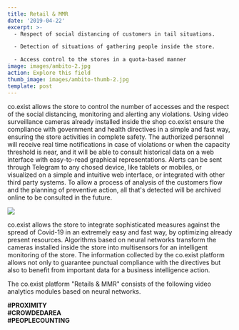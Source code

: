 ```yaml
---
title: Retail & MMR
date: '2019-04-22'
excerpt: >-
  - Respect of social distancing of customers in tail situations.

  - Detection of situations of gathering people inside the store.

  - Access control to the stores in a quota-based manner
image: images/ambito-2.jpg
action: Explore this field
thumb_image: images/ambito-thumb-2.jpg
template: post
---
```


co.exist allows the store to control the number of accesses and the respect of the social distancing, monitoring and alerting any violations. Using video surveillance cameras already installed inside the shop co.exist ensure the compliance with government and health directives in a simple and fast way, ensuring the store activities in complete safety.
The authorized personnel will receive real time notifications in case of violations or when the capacity threshold is near, and it will be able to consult historical data on a web interface with easy-to-read graphical representations. Alerts can be sent through Telegram to any chosed device, like tablets or mobiles, or visualized on a simple and intuitive web interface, or integrated with other third party systems. To allow a process of analysis of the customers flow and the planning of preventive action, all that's detected will be archived online to be consulted in the future.

<img src="/images/icone_ambiti_retail_gdo.png" class="ambiti" />

co.exist allows the store to integrate sophisticated measures against the spread of Covid-19 in an extremely easy and fast way, by optimizing already present resources. Algorithms based on neural networks transform the cameras installed inside the store into multisensors for an intelligent monitoring of the store. The information collected by the co.exist platform allows not only to guarantee punctual compliance with the directives but also to benefit from important data for a business intelligence action.

The co.exist platform "Retails & MMR" consists of the following video analytics modules based on neural networks.

<b>
#PROXIMITY<br/>
#CROWDEDAREA<br/>
#PEOPLECOUNTING
</b>
